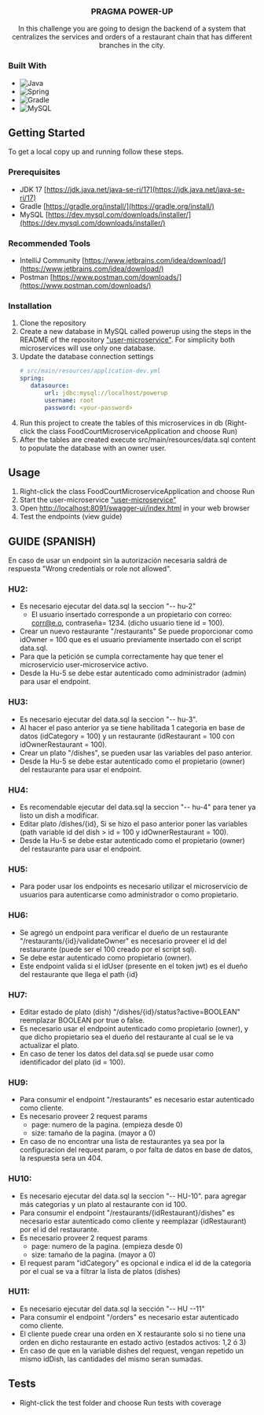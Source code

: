 <br />
<div align="center">
<h3 align="center">PRAGMA POWER-UP</h3>
  <p align="center">
    In this challenge you are going to design the backend of a system that centralizes the services and orders of a restaurant chain that has different branches in the city.
  </p>
</div>

### Built With

* ![Java](https://img.shields.io/badge/java-%23ED8B00.svg?style=for-the-badge&logo=java&logoColor=white)
* ![Spring](https://img.shields.io/badge/Spring-6DB33F?style=for-the-badge&logo=spring&logoColor=white)
* ![Gradle](https://img.shields.io/badge/Gradle-02303A.svg?style=for-the-badge&logo=Gradle&logoColor=white)
* ![MySQL](https://img.shields.io/badge/MySQL-00000F?style=for-the-badge&logo=mysql&logoColor=white)


<!-- GETTING STARTED -->
## Getting Started

To get a local copy up and running follow these steps.

### Prerequisites

* JDK 17 [https://jdk.java.net/java-se-ri/17](https://jdk.java.net/java-se-ri/17)
* Gradle [https://gradle.org/install/](https://gradle.org/install/)
* MySQL [https://dev.mysql.com/downloads/installer/](https://dev.mysql.com/downloads/installer/)

### Recommended Tools
* IntelliJ Community [https://www.jetbrains.com/idea/download/](https://www.jetbrains.com/idea/download/)
* Postman [https://www.postman.com/downloads/](https://www.postman.com/downloads/)

### Installation

1. Clone the repository
3. Create a new database in MySQL called powerup using the steps in the README of the repository ["user-microservice"](https://github.com/ridom997/user-microservice). For simplicity both microservices will use only one database.
4. Update the database connection settings
   ```yml
   # src/main/resources/application-dev.yml
   spring:
      datasource:
          url: jdbc:mysql://localhost/powerup
          username: root
          password: <your-password>
   ```
5. Run this project to create the tables of this microservices in db (Right-click the class FoodCourtMicroserviceApplication and choose Run)
6. After the tables are created execute src/main/resources/data.sql content to populate the database with an owner user.


<!-- USAGE -->
## Usage

1. Right-click the class FoodCourtMicroserviceApplication and choose Run
3. Start the user-microservice ["user-microservice"](https://github.com/ridom997/user-microservice)
4.  Open [http://localhost:8091/swagger-ui/index.html](http://localhost:8091/swagger-ui/index.html) in your web browser
5. Test the endpoints (view guide)

<!-- GUIDE -->
## GUIDE (SPANISH)
En caso de usar un endpoint sin la autorización necesaria saldrá de respuesta "Wrong credentials or role not allowed".
### HU2:
+ Es necesario ejecutar del data.sql la seccion "-- hu-2"
  + El usuario insertado corresponde a un propietario con correo: corr@e.o, contraseña= 1234. (dicho usuario tiene id = 100).
+ Crear un nuevo restaurante "/restaurants" Se puede proporcionar como idOwner = 100 que es el usuario previamente insertado con el script data.sql.
+ Para que la petición se cumpla correctamente hay que tener el microservicio user-microservice activo.
+ Desde la Hu-5 se debe estar autenticado como administrador (admin) para usar el endpoint.
### HU3: 
+ Es necesario ejecutar del data.sql la seccion "-- hu-3".
+ Al hacer el paso anterior ya se tiene habilitada 1 categoria en base de datos (idCategory = 100) y un restaurante (idRestaurant = 100 con idOwnerRestaurant = 100).
+ Crear un plato "/dishes", se pueden usar las variables del paso anterior.
+ Desde la Hu-5 se debe estar autenticado como el propietario (owner) del restaurante para usar el endpoint.
### HU4: 
+ Es recomendable ejecutar del data.sql la seccion "-- hu-4" para tener ya listo un dish a modificar.
+ Editar plato /dishes/{id}, Si se hizo el paso anterior poner las variables (path variable id del dish > id = 100 y idOwnerRestaurant = 100).
+ Desde la Hu-5 se debe estar autenticado como el propietario (owner) del restaurante para usar el endpoint.
### HU5: 
+ Para poder usar los endpoints es necesario utilizar el microservicio de usuarios para autenticarse como administrador o como propietario.
### HU6: 
+ Se agregó un endpoint para verificar el dueño de un restaurante "/restaurants/{id}/validateOwner" es necesario proveer el id del restaurante (puede ser el 100 creado por el script sql). 
+ Se debe estar autenticado como propietario (owner).
+ Este endpoint valida si el idUser (presente en el token jwt) es el dueño del restaurante que llega el path {id} 
### HU7:
+ Editar estado de plato (dish) "/dishes/{id}/status?active=BOOLEAN" reemplazar BOOLEAN por true o false.
+ Es necesario usar el endpoint autenticado como propietario (owner), y que dicho propietario sea el dueño del restaurante al cual se le va actualizar el plato.
+ En caso de tener los datos del data.sql se puede usar como identificador del plato (id = 100).
### HU9:
+ Para consumir el endpoint "/restaurants" es necesario estar autenticado como cliente.
+ Es necesario proveer 2 request params
  + page: numero de la pagina. (empieza desde 0)
  + size: tamaño de la pagina. (mayor a 0)
+ En caso de no encontrar una lista de restaurantes ya sea por la configuracion del request param, o por falta de datos en base de datos, la respuesta sera un 404.
### HU10:
+ Es necesario ejecutar del data.sql la seccion "-- HU-10". para agregar más categorias y un plato al restaurante con id 100.
+ Para consumir el endpoint "/restaurants/{idRestaurant}/dishes" es necesario estar autenticado como cliente y reemplazar {idRestaurant) por el id del restaurante.
+ Es necesario proveer 2 request params
    + page: numero de la pagina. (empieza desde 0)
    + size: tamaño de la pagina. (mayor a 0)
+ El request param "idCategory" es opcional e indica el id de la categoria por el cual se va a filtrar la lista de platos (dishes)
### HU11:
+ Es necesario ejecutar del data.sql la sección "-- HU --11"
+ Para consumir el endpoint "/orders" es necesario estar autenticado como cliente.
+ El cliente puede crear una orden en X restaurante solo si no tiene una orden en dicho restaurante en estado activo (estados activos: 1,2 ó 3)
+ En caso de que en la variable dishes del request, vengan repetido un mismo idDish, las cantidades del mismo seran sumadas.
<!-- ROADMAP -->
## Tests

- Right-click the test folder and choose Run tests with coverage
